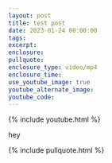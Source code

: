 ```yaml
---
layout: post
title: test post
date: 2023-01-24 00:00:00
tags:
excerpt:
enclosure:
pullquote:
enclosure_type: video/mp4
enclosure_time:
use_youtube_image: true
youtube_alternate_image:
youtube_code:
---
```

{% include youtube.html %}

hey

{% include pullquote.html %}